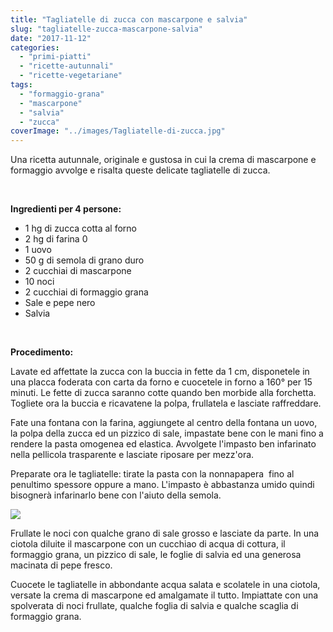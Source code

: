 ```yaml
---
title: "Tagliatelle di zucca con mascarpone e salvia"
slug: "tagliatelle-zucca-mascarpone-salvia"
date: "2017-11-12"
categories: 
  - "primi-piatti"
  - "ricette-autunnali"
  - "ricette-vegetariane"
tags: 
  - "formaggio-grana"
  - "mascarpone"
  - "salvia"
  - "zucca"
coverImage: "../images/Tagliatelle-di-zucca.jpg"
---
```


Una ricetta autunnale, originale e gustosa in cui la crema di mascarpone e formaggio avvolge e risalta queste delicate tagliatelle di zucca.

 

**Ingredienti per 4 persone:**

- 1 hg di zucca cotta al forno
- 2 hg di farina 0
- 1 uovo
- 50 g di semola di grano duro
- 2 cucchiai di mascarpone
- 10 noci
- 2 cucchiai di formaggio grana
- Sale e pepe nero
- Salvia

 

**Procedimento:**

Lavate ed affettate la zucca con la buccia in fette da 1 cm, disponetele in una placca foderata con carta da forno e cuocetele in forno a 160° per 15 minuti. Le fette di zucca saranno cotte quando ben morbide alla forchetta. Togliete ora la buccia e ricavatene la polpa, frullatela e lasciate raffreddare.

Fate una fontana con la farina, aggiungete al centro della fontana un uovo, la polpa della zucca ed un pizzico di sale, impastate bene con le mani fino a rendere la pasta omogenea ed elastica. Avvolgete l'impasto ben infarinato nella pellicola trasparente e lasciate riposare per mezz'ora.

Preparate ora le tagliatelle: tirate la pasta con la nonnapapera  fino al penultimo spessore oppure a mano. L'impasto è abbastanza umido quindi bisognerà infarinarlo bene con l'aiuto della semola.

![](https://cucinadalnord.it/wp-content/uploads/2017/11/tagliatelle-di-zucca1.jpg)

Frullate le noci con qualche grano di sale grosso e lasciate da parte. In una ciotola diluite il mascarpone con un cucchiao di acqua di cottura, il formaggio grana, un pizzico di sale, le foglie di salvia ed una generosa macinata di pepe fresco.

Cuocete le tagliatelle in abbondante acqua salata e scolatele in una ciotola, versate la crema di mascarpone ed amalgamate il tutto. Impiattate con una spolverata di noci frullate, qualche foglia di salvia e qualche scaglia di formaggio grana.

